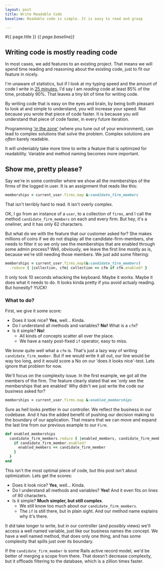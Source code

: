 ```yaml
---
layout: post
title: Write Readable Code
baseline: Readable code is simple. It is easy to read and grasp

---
```


#{{ page.title }}
_{{ page.baseline}}_

## Writing code is mostly reading code
In most cases, we add features to an existing project. That means we will spend time reading and
reasoning about the existing code, just to fit our feature in nicely.

I'm unaware of statistics, but if I look at my typing speed and the amount of code I write in
[25 minutes](https://en.wikipedia.org/wiki/Pomodoro_Technique),
I'd say I am *reading* code at least 85% of the time, probably 90%. That leaves a tiny bit of time
for writing code.

By writing code that is easy on the eyes and brain, by being both pleasant to look at and simple to
understand, you will increase your speed. Not because you wrote that piece of code faster. It is
because you will understand that piece of code faster, in every future iteration.

Programming ['in the zone'](http://lifehacker.com/5920484/what-is-the-zone-anyway) (where you tune
out of your environment), can lead to complex solutions that solve the problem. Complex solutions
are *often* barely readable.

It will undeniably take more time to write a feature that is optimized for readability. Variable
and method naming becomes more important.

## Show me, pretty please?
Say we're in some controller where we show all the memberships of the firms of the logged in user.
It is an assignment that reads like this:


```ruby
memberships = current_user.firms.map &:candidate_firm_members

```

That isn't terribly hard to read. It isn't overly complex.

OK, I go from an instance of a `user`, to a collection of `firms`, and I call the method
`candidate_firm_members` on each and every firm. But hey, it's a oneliner, and it has only 62
characters.

But what do we with the feature that our customer asked for? She makes millions of coins if we do
not display all the candidate-firm-members, she needs to filter it so we only see the memberships
that are enabled through some admin process?  Well, obviously, we leave the first line mostly as
is, because we're still needing those members. We just add some filtering:

```ruby
memberships = current_user.firms.map(&:candidate_firm_members)
  .reduce { |collection, cfm| collection << cfm if cfm.enabled? }
```

It only took 10 seconds whacking the keyboard.  Maybe it works. Maybe it does what it needs to do.
It looks kinda pretty if you avoid actualy reading. But honestly? YUCK!

### What to do?
First, we give it some score:

* Does it look nice? **Yes**, well... Kinda.
* Do I understand all methods and variables? **No!** What is a `cfm`?
* Is it simple? **No!**
  * All kinds of concepts scatter all over the place.
  * We have a nasty post-fixed `if` operator, easy to miss.

We know quite well what a `cfm` is. That's just a lazy way of writing `candidate_firm_member`. But
if we would write it all out, our line would be way too long, and it would score a No on our 'does
it looks nice'-test. Lets ignore that problem for now.

We'll focus on the complexity issue. In the first example, we got all the members of the firm. The
feature clearly stated that we 'only see the memberships that are enabled' Why didn't we just write
the code our business asked for?

```ruby
memberships = current_user.firms.map &:enabled_memberships

```

Sure as hell looks prettier in our controller. We reflect the business in our codebase. And it has
the added benefit of pushing our decision making to the boundary of our application. That means
that we can move and expand the last line from our previous example to our `Firm`.

```ruby
def enabled_memberships
  candidate_firm_members.reduce { |enabled_members, candidate_firm_member|
    if candidate_firm_member.enabled?
      enabled_members << candidate_firm_member
    }
  }
end
```

This isn't the most optimal piece of code, but this post isn't about optimization. Lets get the
scores:

* Does it look nice? **Yes**, well... Kinda.
* Do I understand all methods and variables? **Yes!** And it even fits on lines of 80 characters.
* Is it simple? **Much simpler, but still complex**.
  * We still know too much about our `candidate_firm_members`.
  * The `if` is still there, but in plain sight. And our method name explains why it's there.

It did take longer to write, but in our controller (and possibly views) we'll access a well named
variable, just like our business names the concept. We have a well named method, that does only one
thing, and has some complexity that spills just over its boundary.

If the `candidate_firm_member` is some Rails active record model, we'd be better of merging a scope
from there. That doesn't decrease complexity, but it offloads filtering to the database, which is
a zillion times faster.
